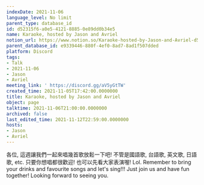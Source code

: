 ```yaml
---
indexDate: 2021-11-06
language_level: No limit
parent_type: database_id
id: d52315f6-a0e5-4121-8885-0e89dd0b34e5
name: Karaoke, hosted by Jason and Avriel
notion_url: https://www.notion.so/Karaoke-hosted-by-Jason-and-Avriel-d52315f6a0e5412188850e89dd0b34e5
parent_database_id: e9339446-880f-4ef0-8ad7-8ad1f507dded
platform: Discord
tags:
- Talk
- 2021-11-06
- Jason
- Avriel
meeting_link: ' https://discord.gg/aV5yGtTW'
created_time: 2021-11-05T17:42:00.0000000
title: Karaoke, hosted by Jason and Avriel
object: page
talktime: 2021-11-06T21:00:00.0000000
archived: false
last_edited_time: 2021-11-12T22:59:00.0000000
hosts:
- Jason
- Avriel
---
```





各位, 這週讓我們一起來唱幾首歌放鬆一下吧! 不管是國語歌, 台語歌, 英文歌, 日語歌, etc. 只要你想唱都很歡迎! 也可以先看大家表演喔! Lol. 
Remember to bring your drinks and favourite songs and let's sing!!!
Just join us and have fun together! Looking forward to seeing you.









